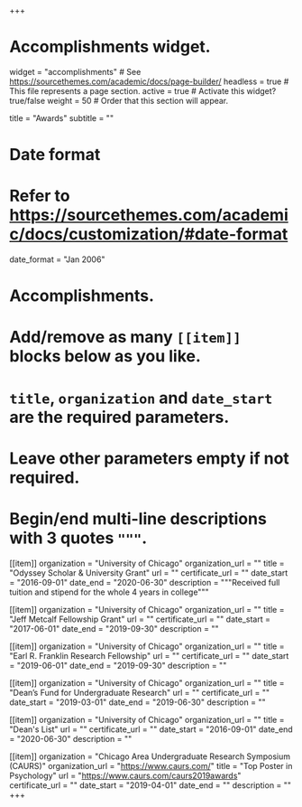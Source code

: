 +++
# Accomplishments widget.
widget = "accomplishments"  # See https://sourcethemes.com/academic/docs/page-builder/
headless = true  # This file represents a page section.
active = true  # Activate this widget? true/false
weight = 50  # Order that this section will appear.

title = "Awards"
subtitle = ""

# Date format
#   Refer to https://sourcethemes.com/academic/docs/customization/#date-format
date_format = "Jan 2006"

# Accomplishments.
#   Add/remove as many `[[item]]` blocks below as you like.
#   `title`, `organization` and `date_start` are the required parameters.
#   Leave other parameters empty if not required.
#   Begin/end multi-line descriptions with 3 quotes `"""`.




[[item]]
  organization = "University of Chicago"
  organization_url = ""
  title = "Odyssey Scholar & University Grant"
  url = ""
  certificate_url = ""
  date_start = "2016-09-01"
  date_end = "2020-06-30"
  description = """Received full tuition and stipend for the whole 4 years in college"""

[[item]]
  organization = "University of Chicago"
  organization_url = ""
  title = "Jeff Metcalf Fellowship Grant"
  url = ""
  certificate_url = ""
  date_start = "2017-06-01"
  date_end = "2019-09-30"
  description = ""
  
[[item]]
  organization = "University of Chicago"
  organization_url = ""
  title = "Earl R. Franklin Research Fellowship"
  url = ""
  certificate_url = ""
  date_start = "2019-06-01"
  date_end = "2019-09-30"
  description = ""
  
[[item]]
  organization = "University of Chicago"
  organization_url = ""
  title = "Dean’s Fund for Undergraduate Research"
  url = ""
  certificate_url = ""
  date_start = "2019-03-01"
  date_end = "2019-06-30"
  description = ""

[[item]]
  organization = "University of Chicago"
  organization_url = ""
  title = "Dean's List"
  url = ""
  certificate_url = ""
  date_start = "2016-09-01"
  date_end = "2020-06-30"
  description = ""

[[item]]
  organization = "Chicago Area Undergraduate Research Symposium (CAURS)"
  organization_url = "https://www.caurs.com/"
  title = "Top Poster in Psychology"
  url = "https://www.caurs.com/caurs2019awards"
  certificate_url = ""
  date_start = "2019-04-01"
  date_end = ""
  description = ""
+++
